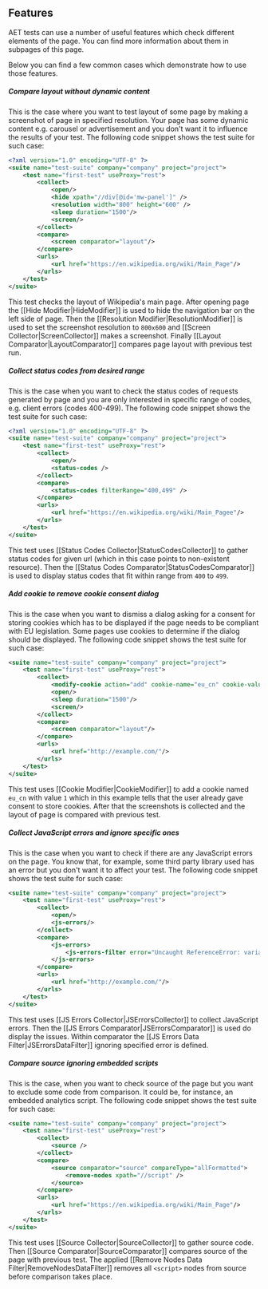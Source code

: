 ## Features

AET tests can use a number of useful features which check different elements of the page. You can find more information about them in subpages of this page.

Below you can find a few common cases which demonstrate how to use those features.

##### Compare layout without dynamic content

This is the case where you want to test layout of some page by making a screenshot of page in specified resolution. Your page has some dynamic content e.g. carousel or advertisement and you don't want it to influence the results of your test. The following code snippet shows the test suite for such case:

```xml
<?xml version="1.0" encoding="UTF-8" ?>
<suite name="test-suite" company="company" project="project">
    <test name="first-test" useProxy="rest">
        <collect>
            <open/>
            <hide xpath="//div[@id='mw-panel']" />
            <resolution width="800" height="600" />
            <sleep duration="1500"/>
            <screen/>
        </collect>
        <compare>
            <screen comparator="layout"/>
        </compare>
        <urls>
            <url href="https://en.wikipedia.org/wiki/Main_Page"/>
        </urls>
    </test>
</suite>
```

This test checks the layout of Wikipedia's main page. After opening page the [[Hide Modifier|HideModifier]] is used to hide the navigation bar on the left side of page. Then the [[Resolution Modifier|ResolutionModifier]] is used to set the screenshot resolution to `800x600` and [[Screen Collector|ScreenCollector]] makes a screenshot. Finally [[Layout Comparator|LayoutComparator]] compares page layout with previous test run.

##### Collect status codes from desired range

This is the case when you want to check the status codes of requests generated by page and you are only interested in specific range of codes, e.g. client errors (codes 400-499). The following code snippet shows the test suite for such case:

```xml
<?xml version="1.0" encoding="UTF-8" ?>
<suite name="test-suite" company="company" project="project">
    <test name="first-test" useProxy="rest">
        <collect>
            <open/>
            <status-codes />
        </collect>
        <compare>
            <status-codes filterRange="400,499" />
        </compare>
        <urls>
            <url href="https://en.wikipedia.org/wiki/Main_Pagee"/>
        </urls>
    </test>
</suite>
```

This test uses [[Status Codes Collector|StatusCodesCollector]] to gather status codes for given url (which in this case points to non-existent resource). Then the [[Status Codes Comparator|StatusCodesComparator]] is used to display status codes that fit within range from `400` to `499`.

##### Add cookie to remove cookie consent dialog

This is the case when you want to dismiss a dialog asking for a consent for storing cookies which has to be displayed if the page needs to be compliant with EU legislation. Some pages use cookies to determine if the dialog should be displayed. The following code snippet shows the test suite for such case:

```xml
<suite name="test-suite" company="company" project="project">
    <test name="first-test" useProxy="rest">
        <collect>
            <modify-cookie action="add" cookie-name="eu_cn" cookie-value="1" />
            <open/>
            <sleep duration="1500"/>
            <screen/>
        </collect>
        <compare>
            <screen comparator="layout"/>
        </compare>
        <urls>
            <url href="http://example.com/"/>
        </urls>
    </test>
</suite>
```

This test uses [[Cookie Modifier|CookieModifier]] to add a cookie named `eu_cn` with value `1` which in this example tells that the user already gave consent to store cookies. After that the screenshots is collected and the layout of page is compared with previous test.

##### Collect JavaScript errors and ignore specific ones

This is the case when you want to check if there are any JavaScript errors on the page. You know that, for example, some third party library used has an error but you don't want it to affect your test. The following code snippet shows the test suite for such case:

```xml
<suite name="test-suite" company="company" project="project">
    <test name="first-test" useProxy="rest">
        <collect>
            <open/>
            <js-errors/>
        </collect>
        <compare>
            <js-errors>
                <js-errors-filter error="Uncaught ReferenceError: variable is not defined"/>
            </js-errors>
        </compare>
        <urls>
            <url href="http://example.com/"/>
        </urls>
    </test>
</suite>
```

This test uses [[JS Errors Collector|JSErrorsCollector]] to collect JavaScript errors. Then the [[JS Errors Comparator|JSErrorsComparator]] is used do display the issues. Within comparator the [[JS Errors Data Filter|JSErrorsDataFilter]] ignoring specified error is defined.

##### Compare source ignoring embedded scripts

This is the case, when you want to check source of the page but you want to exclude some code from comparison. It could be, for instance, an embedded analytics script. The following code snippet shows the test suite for such case:

```xml
<suite name="test-suite" company="company" project="project">
    <test name="first-test" useProxy="rest">
        <collect>
            <source />
        </collect>
        <compare>
            <source comparator="source" compareType="allFormatted">
                <remove-nodes xpath="//script" />
            </source>
        </compare>
        <urls>
            <url href="https://en.wikipedia.org/wiki/Main_Page"/>
        </urls>
    </test>
</suite>
```

This test uses [[Source Collector|SourceCollector]] to gather source code. Then [[Source Comparator|SourceComparator]] compares source of the page with previous test. The applied [[Remove Nodes Data Filter|RemoveNodesDataFilter]] removes all `<script>` nodes from source before comparison takes place.
